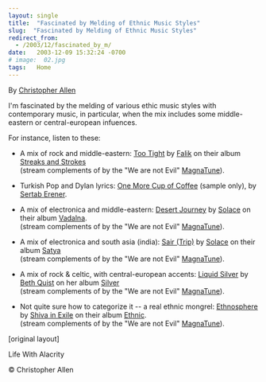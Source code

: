 ```yaml
---
layout: single
title:  "Fascinated by Melding of Ethnic Music Styles"
slug:  "Fascinated by Melding of Ethnic Music Styles"
redirect_from:
  - /2003/12/fascinated_by_m/
date:   2003-12-09 15:32:24 -0700
# image:  02.jpg
tags:   Home
---
```


By [Christopher Allen](/lwa/about)

I'm fascinated by the melding of various ethic music styles with contemporary music, in particular, when the mix includes some middle-eastern or central-european infuences.

For instance, listen to these:

* A mix of rock and middle-eastern: [Too Tight](http://he1.magnatune.com/all/01%20-%20Too%20tight%20-%20Falik.mp3) by [Falik](http://www.magnatune.com/artists/falik) on their album [Streaks and Strokes](http://www.magnatune.com/artists/music/World/Falik/Streaks%20and%20Strokes/)  
    (stream complements of by the "We are not Evil" [MagnaTune](http://www.magnatune.com)).
    
* Turkish Pop and Dylan lyrics: [One More Cup of Coffee](http://www.musto-gusto.us//Samples/CD157/05%20-%20One%20more%20cup%20of%20coffee.mp3) (sample only), by [Sertab Erener](http://www.sertab.net/2002/homepagee.htm).
    
* A mix of electronica and middle-eastern: [Desert Journey](http://he1.magnatune.com/all/02%20-%20Desert%20Journey%20-%20Solace.mp3) by [Solace](http://www.magnatune.com/artists/solace) on their album [Vadalna](http://www.magnatune.com/artists/music/World/Solace/Vadalna/).  
    (stream complements of by the "We are not Evil" [MagnaTune](http://www.magnatune.com)).
    
* A mix of electronica and south asia (india): [Sair (Trip)](http://he1.magnatune.com/all/08-Sair%20(Trip)-Solace.mp3) by [Solace](http://www.magnatune.com/artists/solace) on their album [Satya](http://www.magnatune.com/artists/music/World/Solace/Satya/)  
    (stream complements of by the "We are not Evil" [MagnaTune](http://www.magnatune.com)).
    
* A mix of rock & celtic, with central-european accents: [Liquid Silver](http://he1.magnatune.com/all/01%20-%20Liquid%20Silver%20-%20Beth%20Quist.mp3) by [Beth Quist](http://www.magnatune.com/artists/beth_quist) on her album [Silver](http://www.magnatune.com/artists/music/Rock/Beth%20Quist/Silver/)  
    (stream complements of by the "We are not Evil" [MagnaTune](http://www.magnatune.com)).
    
* Not quite sure how to categorize it -- a real ethnic mongrel: [Ethnosphere](http://he1.magnatune.com/all/11%20-%20Ethnosphere%20-%20Shiva%20In%20Exile.mp3) by [Shiva in Exile](http://www.magnatune.com/artists/shiva_in_exile) on their album [Ethnic](http://www.magnatune.com/artists/music/World/Shiva%20in%20Exile/Ethnic/).  
    (stream complements of by the "We are not Evil" [MagnaTune](http://www.magnatune.com)).
    
[original layout]
    
Life With Alacrity

© Christopher Allen